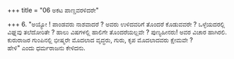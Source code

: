 +++
title = "06 ಅಕಟ ಪಾಣ್ಡವರಳಿದರೇ"

+++
6. "ಅಯ್ಯೋ ! ಪಾಂಡವರು ನಾಶವಾದರೆ ? ಅವರು ಉಳಿದವರಿಗೆ ತೊಂದರೆ ಕೊಡುವವರೇ ? ಒಳ್ಳೆಯದರಲ್ಲಿ ವಿಘ್ನವು ತಲೆದೋರಿತೇ ? ಹಾಲು ವಿಷಗಳಲ್ಲಿ ಹಾಲಿಗೇ ತೊಂದರೆಯಲ್ಲವೇ ? ಪುಣ್ಯಹೀನರು! ಅವರ ವಿಚಾರ ಹಾಗಿರಲಿ.   
ಕುರುರಾಜರ ಗುಂಪಿನಲ್ಲಿ ಭೀಷ್ಮರೇ ಮೊದಲಾದ ವೃದ್ಧರು, ಗುರು, ಕೃಪ ಮೊದಲಾದವರು ಕ್ಷೇಮವೇ ?   
ಹೇಳಿ" ಎಂದು ಧರ್ಮರಾಜನು ಕೇಳಿದನು.